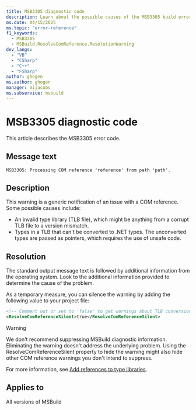 ```yaml
---
title: MSB3305 diagnostic code
description: Learn about the possible causes of the MSB3305 build error and get troubleshooting tips.
ms.date: 04/15/2025
ms.topic: "error-reference"
f1_keywords:
  - MSB3305
  - MSBuild.ResolveComReference.ResolutionWarning
dev_langs:
  - "VB"
  - "CSharp"
  - "C++"
  - "FSharp"
author: ghogen
ms.author: ghogen
manager: mijacobs
ms.subservice: msbuild
---
```

# MSB3305 diagnostic code

<!-- :::ErrorDefinitionDescription::: -->
<!-- :::editable-content name="introDescription"::: -->
This article describes the MSB3305 error code.
<!-- :::editable-content-end::: -->

## Message text

`MSB3305: Processing COM reference 'reference' from path 'path'.`

<!-- :::editable-content name="postOutputDescription"::: -->
## Description

This warning is a generic notification of an issue with a COM reference. Some possible causes include:

- An invalid type library (TLB file), which might be anything from a corrupt TLB file to a version mismatch.
- Types in a TLB that can't be converted to .NET types. The unconverted types are passed as pointers, which requires the use of unsafe code.

## Resolution

The standard output message text is followed by additional information from the operating system. Look to the additional information provided to determine the cause of the problem.

As a temporary measure, you can silence the warning by adding the following value to your project file:

```xml
<!-- Comment out or set to 'false' to get warnings about TLB conversion -->
<ResolveComReferenceSilent>true</ResolveComReferenceSilent>
```

> [!WARNING]
> We don't recommend suppressing MSBuild diagnostic information. Eliminating the warning doesn't address the underlying problem. Using the ResolveComReferenceSilent property to hide the warning might also hide other COM reference warnings you don't intend to suppress.

For more information, see [Add references to type libraries](/dotnet/framework/interop/how-to-add-references-to-type-libraries).
<!-- :::editable-content-end::: -->
<!-- :::ErrorDefinitionDescription-end::: -->

## Applies to

All versions of MSBuild